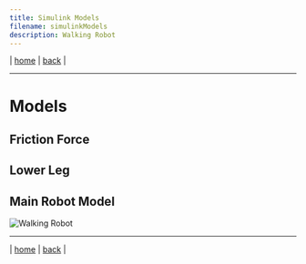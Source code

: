 ```yaml
---
title: Simulink Models
filename: simulinkModels
description: Walking Robot
---
```


| [home](index) | [back](walkingRobot) |

---

# Models

## Friction Force

## Lower Leg

## Main Robot Model

![Walking Robot](https://media.giphy.com/media/NMPrnsfKxvjvlnvRdH/giphy.gif)

---

| [home](index) | [back](walkingRobot) |
